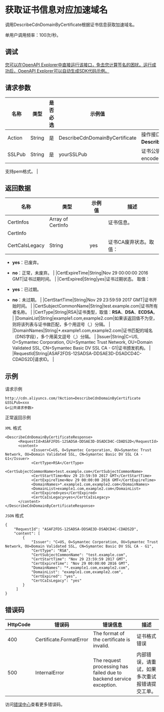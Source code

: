 # 获取证书信息对应加速域名

调用DescribeCdnDomainByCertificate根据证书信息获取加速域名。

单用户调用频率：100次/秒。

## 调试

[您可以在OpenAPI Explorer中直接运行该接口，免去您计算签名的困扰。运行成功后，OpenAPI Explorer可以自动生成SDK代码示例。](https://api.aliyun.com/#product=Cdn&api=DescribeCdnDomainByCertificate&type=RPC&version=2018-05-10)

## 请求参数

|名称|类型|是否必选|示例值|描述|
|--|--|----|---|--|
|Action|String|是|DescribeCdnDomainByCertificate|操作接口名，系统规定参数，取值：**DescribeCdnDomainByCertificate**。 |
|SSLPub|String|是|yourSSLPub|证书公钥，需要base64编码后再进行encodeURIComponent。

 支持pem格式。 |

## 返回数据

|名称|类型|示例值|描述|
|--|--|---|--|
|CertInfos|Array of CertInfo| |证书信息。 |
|CertInfo| | | |
|CertCaIsLegacy|String|yes|证书CA废弃状态。取值：

 -   **yes**：已废弃。
-   **no**：正常，未废弃。 |
|CertExpireTime|String|Nov 29 00:00:00 2016 GMT|证书过期时间。 |
|CertExpired|String|yes|证书过期状态。 取值：

 -   **yes**：已过期。
-   **no**：未过期。 |
|CertStartTime|String|Nov 29 23:59:59 2017 GMT|证书开始时间。 |
|CertSubjectCommonName|String|test.example.com|证书所有者名称。 |
|CertType|String|RSA|证书类型，取值：**RSA**、**DSA**、**ECDSA**。 |
|DomainList|String|example1.com,example2.com|如果该返回值不为空，则将该列表与证书做匹配，多个用逗号（,）分隔。 |
|DomainNames|String|\*.example1.com,example2.com|证书匹配的域名（DNS字段），多个用英文逗号（,）分隔。 |
|Issuer|String|C=US, O=Symantec Corporation, OU=Symantec Trust Network, OU=Domain Validated SSL, CN=Symantec Basic DV SSL CA - G1|证书颁发机构。 |
|RequestId|String|ASAF2FDS-12SADSA-DDSAE3D-DSADCD4C-CDADS2D|请求ID。 |

## 示例

请求示例

```
http://cdn.aliyuncs.com/?Action=DescribeCdnDomainByCertificate
&SSLPub=xxx
&<公共请求参数>
```

正常返回示例

`XML` 格式

```
<DescribeCdnDomainByCertificateResponse>
	  <RequestId>ASAF2FDS-12SADSA-DDSAE3D-DSADCD4C-CDADS2D</RequestId>
	  <content>
		    <Issuer>C=US, O=Symantec Corporation, OU=Symantec Trust Network, OU=Domain Validated SSL, CN=Symantec Basic DV SSL CA - G1</Issuer>
		    <CertType>RSA</CertType>
		    <CertSubjectCommonName>test.example.com</CertSubjectCommonName>
		    <CertStartTime>Nov 29 23:59:59 2017 GMT</CertStartTime>
		    <CertExpireTime>Nov 29 00:00:00 2016 GMT</CertExpireTime>
		    <DomainNames>*.example1.com,example2.com</DomainNames>
		    <DomainList>example1.com,example2.com</DomainList>
		    <CertExpired>yes</CertExpired>
		    <CertCaIsLegacy>yes</CertCaIsLegacy>
	  </content>
</DescribeCdnDomainByCertificateResponse>
```

`JSON` 格式

```
{
    "RequestId": "ASAF2FDS-12SADSA-DDSAE3D-DSADCD4C-CDADS2D",
    "content": [
        {
            "Issuer": "C=US, O=Symantec Corporation, OU=Symantec Trust Network, OU=Domain Validated SSL, CN=Symantec Basic DV SSL CA - G1",
            "CertType": "RSA",
            "CertSubjectCommonName": "test.example.com",
            "CertStartTime": "Nov 29 23:59:59 2017 GMT",
            "CertExpireTime": "Nov 29 00:00:00 2016 GMT",
            "DomainNames": "*.example1.com,example2.com",
            "DomainList": "example1.com,example2.com",
            "CertExpired": "yes",
            "CertCaIsLegacy": "yes"
        }
     ]
}
```

## 错误码

|HttpCode|错误码|错误信息|描述|
|--------|---|----|--|
|400|Certificate.FormatError|The format of the certificate is invalid.|证书格式错误|
|500|InternalError|The request processing has failed due to backend service exception.|内部错误，请重试，如果多次重试报错请提交工单。|

访问[错误中心](https://error-center.alibabacloud.com/status/product/Cdn)查看更多错误码。

